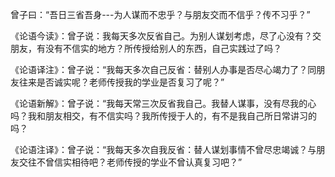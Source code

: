 曾子曰：“吾日三省吾身---为人谋而不忠乎？与朋友交而不信乎？传不习乎？”

《论语今读》：曾子说：我每天多次反省自己。为别人谋划考虑，尽了心没有？交朋友，有没有不信实的地方？所传授给别人的东西，自己实践过了吗？

《论语译注》：曾子说：“我每天多次自己反省：替别人办事是否尽心竭力了？同朋友往来是否诚实呢？老师传授我的学业是否复习了呢？”

《论语新解》：曾子说：“我每天常三次反省我自己。我替人谋事，没有尽我的心吗？我和朋友相交，有不信实吗？我所传授于人的，有不是我自己所日常讲习的吗？

《论语注译》：曾子说：“我每天多次自我反省：替人谋划事情不曾尽忠竭诚？与朋友交往不曾信实相待吧？老师传授的学业不曾认真复习吧？”